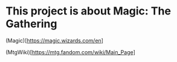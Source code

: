 # This project is about Magic: The Gathering



(Magic)[https://magic.wizards.com/en]

(MtgWiki)[https://mtg.fandom.com/wiki/Main_Page]